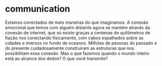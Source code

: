 # communication
Estamos conectados de mais maneiras do que imaginamos. A conexão emocional que temos com alguém distante agora se mantém através da conexão de internet, que só existe graças a centenas de quilômetros de fiação nos conectando fisicamente, com cabos espalhados sobre as cidades e imersos no fundo de oceanos. Milhões de pessoas do passado e do presente cuidadosamente construíram as estruturas que nos possibilitam essa conexão. Mas o que fazemos quando o mundo inteiro está ao alcance dos dedos? O que você transmite?
